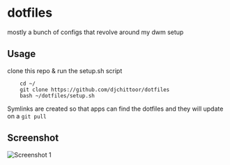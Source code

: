dotfiles
========

mostly a bunch of configs that revolve around my dwm setup


Usage
-----

clone this repo & run the setup.sh script

```
    cd ~/
    git clone https://github.com/djchittoor/dotfiles
    bash ~/dotfiles/setup.sh 
```

Symlinks are created so that apps can find the dotfiles and they will update on a ``git
pull``

Screenshot
-----------

![Screenshot 1](https://i.imgur.com/oXLsdXP.png)
